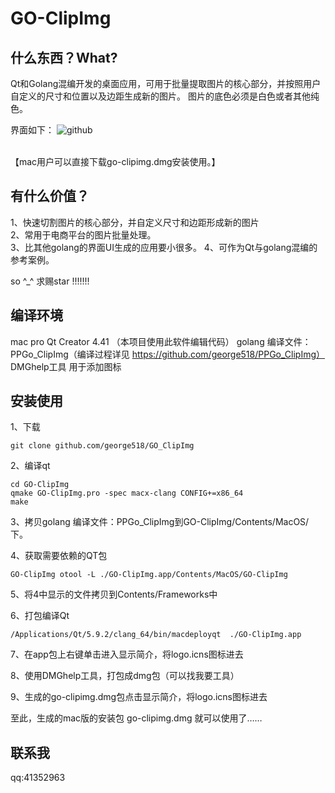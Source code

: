 GO-ClipImg
====
什么东西？What?
----
Qt和Golang混编开发的桌面应用，可用于批量提取图片的核心部分，并按照用户自定义的尺寸和位置以及边距生成新的图片。
图片的底色必须是白色或者其他纯色。

界面如下：
![github](https://github.com/george518/GO_ClipImg/blob/master/images/ui.png?raw=true "github")
<br/><br/>

【mac用户可以直接下载go-clipimg.dmg安装使用。】

有什么价值？
----
1、快速切割图片的核心部分，并自定义尺寸和边距形成新的图片   
2、常用于电商平台的图片批量处理。    
3、比其他golang的界面UI生成的应用要小很多。
4、可作为Qt与golang混编的参考案例。 

so ^_^ 求赐star !!!!!!!   

编译环境
----
mac pro
Qt Creator 4.41 （本项目使用此软件编辑代码）
golang 编译文件：PPGo_ClipImg（编译过程详见 https://github.com/george518/PPGo_ClipImg）
DMGhelp工具 用于添加图标

安装使用    
----
1、下载
```qt
git clone github.com/george518/GO_ClipImg 
```
2、编译qt
```shell
cd GO-ClipImg
qmake GO-ClipImg.pro -spec macx-clang CONFIG+=x86_64
make
```

3、拷贝golang 编译文件：PPGo_ClipImg到GO-ClipImg/Contents/MacOS/下。

4、获取需要依赖的QT包
```shell
GO-ClipImg otool -L ./GO-ClipImg.app/Contents/MacOS/GO-ClipImg 
```

5、将4中显示的文件拷贝到Contents/Frameworks中

6、打包编译Qt
```shell
/Applications/Qt/5.9.2/clang_64/bin/macdeployqt  ./GO-ClipImg.app 
```

7、在app包上右键单击进入显示简介，将logo.icns图标进去

8、使用DMGhelp工具，打包成dmg包（可以找我要工具）

9、生成的go-clipimg.dmg包点击显示简介，将logo.icns图标进去 

至此，生成的mac版的安装包 go-clipimg.dmg 就可以使用了……

联系我
----
qq:41352963    


